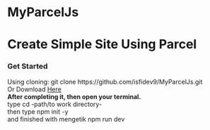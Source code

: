 # MyParcelJs
# Create Simple Site Using Parcel
<h3>Get Started</h3>
Using cloning:  git clone https://github.com/isfidev9/MyParcelJs.git<br>
Or Download <a href="https://github.com/isfidev9/MyParcelJs/archive/master.zip">Here</a>

<br>
<b>After completing it, then open your terminal.</b> <br>type cd -path/to work directory-<br>
then type npm init -y <br>
and finished with mengetik npm run dev
